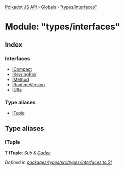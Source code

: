 [Polkadot JS API](../README.md) › [Globals](../globals.md) › ["types/interfaces"](_types_interfaces_.md)

# Module: "types/interfaces"

## Index

### Interfaces

* [ICompact](../interfaces/_types_interfaces_.icompact.md)
* [IKeyringPair](../interfaces/_types_interfaces_.ikeyringpair.md)
* [IMethod](../interfaces/_types_interfaces_.imethod.md)
* [IRuntimeVersion](../interfaces/_types_interfaces_.iruntimeversion.md)
* [IU8a](../interfaces/_types_interfaces_.iu8a.md)

### Type aliases

* [ITuple](_types_interfaces_.md#ituple)

## Type aliases

###  ITuple

Ƭ **ITuple**: *Sub & [Codec](../interfaces/_types_codec_.codec.md)*

*Defined in [packages/types/src/types/interfaces.ts:51](https://github.com/polkadot-js/api/blob/b18bdc37f9/packages/types/src/types/interfaces.ts#L51)*
